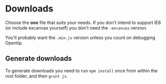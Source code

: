 # Downloads

Choose the **one** file that suits your needs. If you don't intend to support IE8
(or include excanvas yourself) you don't need the `-excanvas` version.

You'll probably want the `.min.js` version unless you count on debugging Opentip.

## Generate downloads

To generate downloads you need to run `npm install` once from within the
root folder, and then `grunt js`.